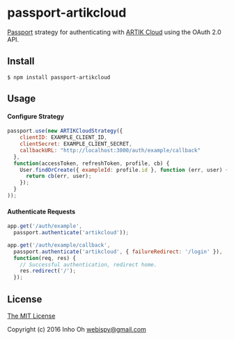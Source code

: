 # passport-artikcloud

[Passport](http://passportjs.org/) strategy for authenticating with [ARTIK Cloud](http://artik.cloud/)
using the OAuth 2.0 API.

## Install

    $ npm install passport-artikcloud

## Usage

#### Configure Strategy

```js
passport.use(new ARTIKCloudStrategy({
    clientID: EXAMPLE_CLIENT_ID,
    clientSecret: EXAMPLE_CLIENT_SECRET,
    callbackURL: "http://localhost:3000/auth/example/callback"
  },
  function(accessToken, refreshToken, profile, cb) {
    User.findOrCreate({ exampleId: profile.id }, function (err, user) {
      return cb(err, user);
    });
  }
));
```

#### Authenticate Requests

```js
app.get('/auth/example',
  passport.authenticate('artikcloud'));

app.get('/auth/example/callback',
  passport.authenticate('artikcloud', { failureRedirect: '/login' }),
  function(req, res) {
    // Successful authentication, redirect home.
    res.redirect('/');
  });
```

## License

[The MIT License](http://opensource.org/licenses/MIT)

Copyright (c) 2016 Inho Oh <webispy@gmail.com>
